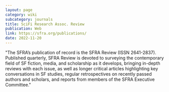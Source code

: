 ```yaml
---
layout: page
category: wiki
subcategory: journals
title: SciFi Research Assoc. Review
publication: Web
link: https://sfra.org/publications/
date: 2022-11-20
---
```


"The SFRA’s publication of record is the SFRA Review (ISSN 2641-2837). Published quarterly, SFRA Review is devoted to surveying the contemporary field of SF fiction, media, and scholarship as it develops, bringing in-depth reviews with each issue, as well as longer critical articles highlighting key conversations in SF studies, regular retrospectives on recently passed authors and scholars, and reports from members of the SFRA Executive Committee."
